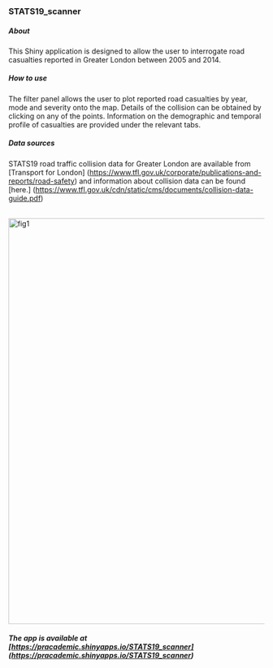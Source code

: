 ### STATS19_scanner

##### About
This Shiny application is designed to allow the user to interrogate road casualties reported in Greater London between 2005 and 2014.

##### How to use
The filter panel allows the user to plot reported road casualties by year, mode and severity onto the map. Details of the collision can be obtained by clicking on any of the points. Information on the demographic and temporal profile of casualties are provided under the relevant tabs.

##### Data sources
STATS19 road traffic collision data for Greater London are available from [Transport for London]
(https://www.tfl.gov.uk/corporate/publications-and-reports/road-safety) and information about collision data can be found [here.] (https://www.tfl.gov.uk/cdn/static/cms/documents/collision-data-guide.pdf)

<br>

<img src="https://github.com/hpartridge/STATS19_scanner/blob/master/STATS19_scanner.png" alt="fig1" width="800">

<br>

##### The app is available at [https://pracademic.shinyapps.io/STATS19_scanner] (https://pracademic.shinyapps.io/STATS19_scanner)
